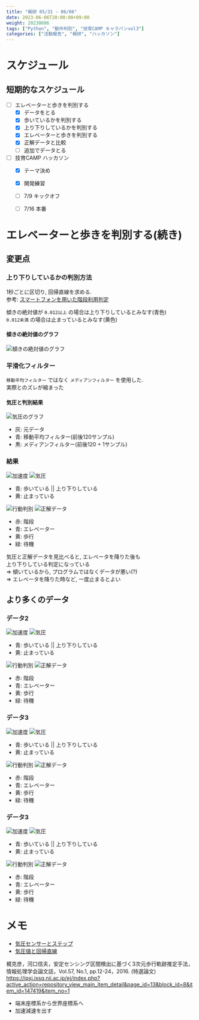 ```yaml
---
title: "梶研 05/31 - 06/06"
date: 2023-06-06T20:00:00+09:00
weight: 20230606
tags: ["Python", "動作判別", "技育CAMP キャラバンvol3"]
categories: ["活動報告", "梶研", "ハッカソン"]
---
```


# スケジュール
## 短期的なスケジュール
- [ ] エレベーターと歩きを判別する
  - [x] データをとる
  - [x] 歩いているかを判別する
  - [x] 上り下りしているかを判別する
  - [x] エレベーターと歩きを判別する
  - [x] 正解データと比較
  - [ ] 追加でデータとる
- [ ] 技育CAMP ハッカソン
  - [x] テーマ決め
  - [x] 開発練習
  - [ ] 7/9 キックオフ
  - [ ] 7/16 本番


# エレベーターと歩きを判別する(続き)
## 変更点
### 上り下りしているかの判別方法
1秒ごとに区切り, 回帰直線を求める.  
参考: [スマートフォンを用いた階段利用判定](http://www.comm.tcu.ac.jp/cisj/15/assets/15_07.pdf)

傾きの絶対値が `0.012以上` の場合は上り下りしているとみなす(青色)  
`0.012未満` の場合は止まっているとみなす(黄色)  

#### 傾きの絶対値のグラフ
![傾きの絶対値のグラフ](images/output_3.png)

### 平滑化フィルター
`移動平均フィルター` ではなく `メディアンフィルター` を使用した.  
実際とのズレが縮まった


#### 気圧と判別結果
![気圧のグラフ](images/output_2.png)

- 灰: 元データ
- 青: 移動平均フィルター(前後120サンプル)
- 黒: メディアンフィルター(前後120 + 1サンプル)

### 結果
![加速度](images/output_4-1.png)
![気圧](images/output_4-2.png)

- 青: 歩いている || 上り下りしている
- 黄: 止まっている

![行動判別](images/output_4-3.png)
![正解データ](images/output_4-4.png)

- 赤: 階段
- 青: エレベーター
- 黄: 歩行
- 緑: 待機

気圧と正解データを見比べると, エレベータを降りた後も  
上り下りしている判定になっている  
=> 傾いているから, プログラムではなくデータが悪い(?)  
=> エレベータを降りた時など, 一度止まるとよい


## より多くのデータ
### データ2
![加速度](images/output_5-1.png)
![気圧](images/output_5-2.png)

- 青: 歩いている || 上り下りしている
- 黄: 止まっている

![行動判別](images/output_5-3.png)
![正解データ](images/output_5-4.png)

- 赤: 階段
- 青: エレベーター
- 黄: 歩行
- 緑: 待機


### データ3
![加速度](images/output_6-1.png)
![気圧](images/output_6-2.png)

- 青: 歩いている || 上り下りしている
- 黄: 止まっている

![行動判別](images/output_6-3.png)
![正解データ](images/output_6-4.png)

- 赤: 階段
- 青: エレベーター
- 黄: 歩行
- 緑: 待機


### データ3
![加速度](images/output_7-1.png)
![気圧](images/output_7-2.png)

- 青: 歩いている || 上り下りしている
- 黄: 止まっている

![行動判別](images/output_7-3.png)
![正解データ](images/output_7-4.png)

- 赤: 階段
- 青: エレベーター
- 黄: 歩行
- 緑: 待機


# メモ
- [気圧センサーとステップ](https://ipsj.ixsq.nii.ac.jp/ej/?action=repository_uri&item_id=191988&file_id=1&file_no=1)
- [気圧値と回帰直線](http://www.comm.tcu.ac.jp/cisj/15/assets/15_07.pdf)

梶克彦，河口信夫，安定センシング区間検出に基づく3次元歩行軌跡推定手法， 情報処理学会論文誌，Vol.57, No.1, pp.12-24，2016. (特選論文)
https://ipsj.ixsq.nii.ac.jp/ej/index.php?active_action=repository_view_main_item_detail&page_id=13&block_id=8&item_id=147419&item_no=1

- 端末座標系から世界座標系へ
- 加速減速を出す
